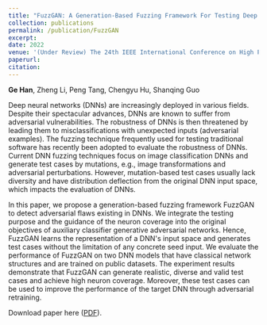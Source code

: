 ```yaml
---
title: "FuzzGAN: A Generation-Based Fuzzing Framework For Testing Deep Neural Networks"
collection: publications
permalink: /publication/FuzzGAN
excerpt:
date: 2022
venue: '(Under Review) The 24th IEEE International Conference on High Performance Computing and Communications (HPCC 2022)'
paperurl:
citation: 
---
```

<b>Ge Han</b>, Zheng Li, Peng Tang, Chengyu Hu, Shanqing Guo

Deep neural networks (DNNs) are increasingly deployed in various fields.
Despite their spectacular advances, DNNs are known to suffer from adversarial vulnerabilities.
The robustness of DNNs is then threatened by leading them to misclassifications with unexpected inputs (adversarial examples).
The fuzzing technique frequently used for testing traditional software has recently been adopted to evaluate the robustness of DNNs.
Current DNN fuzzing techniques focus on image classification DNNs and generate test cases by mutations, e.g., image transformations and adversarial perturbations.
However, mutation-based test cases usually lack diversity and have distribution deflection from the original DNN input space, which impacts the evaluation of DNNs.

In this paper, we propose a generation-based fuzzing framework FuzzGAN to detect adversarial flaws existing in DNNs.
We integrate the testing purpose and the guidance of the neuron coverage into the original objectives of auxiliary classifier generative adversarial networks.
Hence, FuzzGAN learns the representation of a DNN's input space and generates test cases without the limitation of any concrete seed input.
We evaluate the performance of FuzzGAN on two DNN models that have classical network structures and are trained on public datasets.
The experiment results demonstrate that FuzzGAN can generate realistic, diverse and valid test cases and achieve high neuron coverage.
Moreover, these test cases can be used to improve the performance of the target DNN through adversarial retraining.

Download paper here ([PDF](http://g3h4n.github.io/files/FuzzGAN.pdf)).
